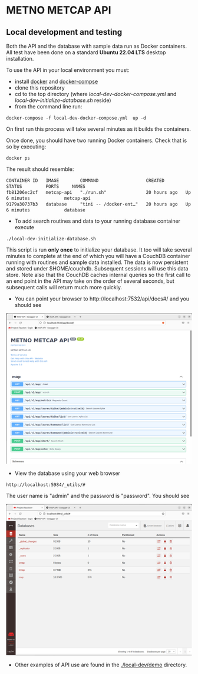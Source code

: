 # METNO METCAP API

## Local development and testing

Both the API and the database with sample data run as
Docker containers. All test have been done on a standard
**Ubuntu 22.04 LTS** desktop installation.

To use the API in your local environment you must: 
* install [docker](https://docker.io) and [docker-compse](https://docs.docker.com/compose/install/compose-desktop/)
* clone this repository
* cd to the top directory (where *local-dev-docker-compose.yml* and  *local-dev-initialize-database.sh* reside)
* from the command line run:
```
docker-compose -f local-dev-docker-compose.yml  up -d
```
On first run this process will take several minutes as it
builds the containers.

Once done, you should have two running Docker containers. Check that is so by executing: 

```
docker ps
```

The result should resemble:

```
CONTAINER ID   IMAGE        COMMAND                  CREATED        STATUS         PORTS     NAMES
fb81206ec2cf   metcap-api   "./run.sh"               20 hours ago   Up 6 minutes             metcap-api
9179a30737b3   database     "tini -- /docker-ent…"   20 hours ago   Up 6 minutes             database
```

* To add search routines and data to your running database container execute
```
./local-dev-initialize-database.sh
```

This script is run **only once** to initialize your database.
It too will take several minutes to complete at the end of which 
you will have a CouchDB container running with routines and sample 
data installed. The data is now persistent and stored under $HOME/couchdb.
Subsequent sessions will use this data store. Note also that the CouchDB 
caches internal queries so the first call to an end point in the API may 
take on the order of several seconds, but subsequent calls will return 
much more quickly.

* You can point your browser to http://localhost:7532/api/docs#/
and you should see

![METCAP API docs](./images/00.png?raw=true "METCAP API docs")


* View the database using your web browser
```
http://localhost:5984/_utils/#
```
The user name is "admin" and the password is "password". You should see

![METCAP API database](./images/01.png?raw=true "METCAP API database")

* Other examples of API use are found in the [./local-dev/demo](local-dev/demo/README.md) directory. 


